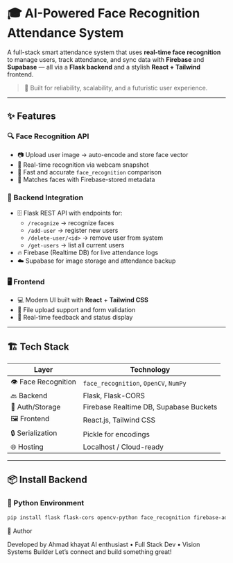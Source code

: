 # 🎓 AI-Powered Face Recognition Attendance System

A full-stack smart attendance system that uses **real-time face recognition** to manage users, track attendance, and sync data with **Firebase** and **Supabase** — all via a **Flask backend** and a stylish **React + Tailwind** frontend.

> 🚀 Built for reliability, scalability, and a futuristic user experience.

---

## ✨ Features

### 🔍 Face Recognition API
- 📷 Upload user image → auto-encode and store face vector
- 🤖 Real-time recognition via webcam snapshot
- 🧠 Fast and accurate `face_recognition` comparison
- 🎯 Matches faces with Firebase-stored metadata

### 🔗 Backend Integration
- 🗄️ Flask REST API with endpoints for:
  - `/recognize` → recognize faces
  - `/add-user` → register new users
  - `/delete-user/<id>` → remove user from system
  - `/get-users` → list all current users
- 🔥 Firebase (Realtime DB) for live attendance logs
- ☁️ Supabase for image storage and attendance backup

### 🖥️ Frontend
- 💻 Modern UI built with **React** + **Tailwind CSS**
- 📂 File upload support and form validation
- 🔁 Real-time feedback and status display

---

## 🏗️ Tech Stack

| Layer      | Technology                    |
|------------|-------------------------------|
| 👁️ Face Recognition | `face_recognition`, `OpenCV`, `NumPy` |
| 🔙 Backend | Flask, Flask-CORS |
| 🔐 Auth/Storage | Firebase Realtime DB, Supabase Buckets |
| 🖼️ Frontend | React.js, Tailwind CSS |
| 🔒 Serialization | Pickle for encodings |
| 🌐 Hosting | Localhost / Cloud-ready |

---

## 📦 Install Backend

### 🐍 Python Environment

```bash
pip install flask flask-cors opencv-python face_recognition firebase-admin supabase numpy pickle-mixin
```

🙌 Author

Developed by Ahmad khayat
AI enthusiast • Full Stack Dev • Vision Systems Builder
Let’s connect and build something great! 

